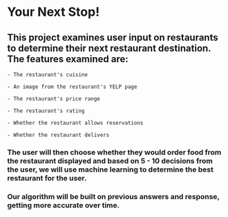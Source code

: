 # Your Next Stop!

## This project examines user input on restaurants to determine their next restaurant destination. The features examined are:

    - The restaurant's cuisine

    - An image from the restaurant's YELP page

    - The restaurant's price range

    - The restaurant's rating

    - Whether the restaurant allows reservations

    - Whether the restaurant delivers

### The user will then choose whether they would order food from the restaurant displayed and based on 5 - 10 decisions from the user, we will use machine learning to determine the best restaurant for the user.

### Our algorithm will be built on previous answers and response, getting more accurate over time.